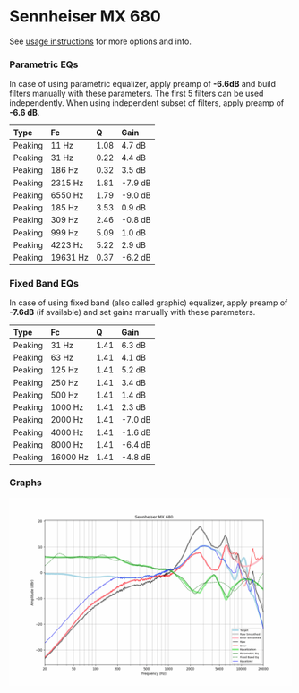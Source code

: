 # Sennheiser MX 680
See [usage instructions](https://github.com/jaakkopasanen/AutoEq#usage) for more options and info.

### Parametric EQs
In case of using parametric equalizer, apply preamp of **-6.6dB** and build filters manually
with these parameters. The first 5 filters can be used independently.
When using independent subset of filters, apply preamp of **-6.6 dB**.

| Type    | Fc       |    Q | Gain    |
|:--------|:---------|:-----|:--------|
| Peaking | 11 Hz    | 1.08 | 4.7 dB  |
| Peaking | 31 Hz    | 0.22 | 4.4 dB  |
| Peaking | 186 Hz   | 0.32 | 3.5 dB  |
| Peaking | 2315 Hz  | 1.81 | -7.9 dB |
| Peaking | 6550 Hz  | 1.79 | -9.0 dB |
| Peaking | 185 Hz   | 3.53 | 0.9 dB  |
| Peaking | 309 Hz   | 2.46 | -0.8 dB |
| Peaking | 999 Hz   | 5.09 | 1.0 dB  |
| Peaking | 4223 Hz  | 5.22 | 2.9 dB  |
| Peaking | 19631 Hz | 0.37 | -6.2 dB |

### Fixed Band EQs
In case of using fixed band (also called graphic) equalizer, apply preamp of **-7.6dB**
(if available) and set gains manually with these parameters.

| Type    | Fc       |    Q | Gain    |
|:--------|:---------|:-----|:--------|
| Peaking | 31 Hz    | 1.41 | 6.3 dB  |
| Peaking | 63 Hz    | 1.41 | 4.1 dB  |
| Peaking | 125 Hz   | 1.41 | 5.2 dB  |
| Peaking | 250 Hz   | 1.41 | 3.4 dB  |
| Peaking | 500 Hz   | 1.41 | 1.4 dB  |
| Peaking | 1000 Hz  | 1.41 | 2.3 dB  |
| Peaking | 2000 Hz  | 1.41 | -7.0 dB |
| Peaking | 4000 Hz  | 1.41 | -1.6 dB |
| Peaking | 8000 Hz  | 1.41 | -6.4 dB |
| Peaking | 16000 Hz | 1.41 | -4.8 dB |

### Graphs
![](./Sennheiser%20MX%20680.png)